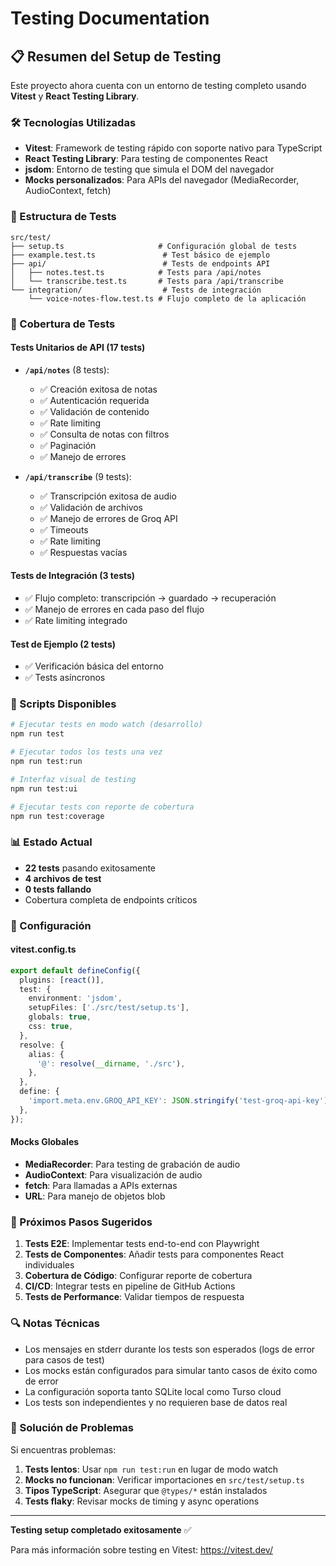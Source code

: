# Testing Documentation

## 📋 Resumen del Setup de Testing

Este proyecto ahora cuenta con un entorno de testing completo usando **Vitest** y **React Testing Library**.

### 🛠️ Tecnologías Utilizadas

- **Vitest**: Framework de testing rápido con soporte nativo para TypeScript
- **React Testing Library**: Para testing de componentes React
- **jsdom**: Entorno de testing que simula el DOM del navegador
- **Mocks personalizados**: Para APIs del navegador (MediaRecorder, AudioContext, fetch)

### 📁 Estructura de Tests

```
src/test/
├── setup.ts                     # Configuración global de tests
├── example.test.ts               # Test básico de ejemplo
├── api/                          # Tests de endpoints API
│   ├── notes.test.ts            # Tests para /api/notes
│   └── transcribe.test.ts       # Tests para /api/transcribe
└── integration/                  # Tests de integración
    └── voice-notes-flow.test.ts # Flujo completo de la aplicación
```

### 🧪 Cobertura de Tests

#### Tests Unitarios de API (17 tests)
- **`/api/notes`** (8 tests):
  - ✅ Creación exitosa de notas
  - ✅ Autenticación requerida
  - ✅ Validación de contenido
  - ✅ Rate limiting
  - ✅ Consulta de notas con filtros
  - ✅ Paginación
  - ✅ Manejo de errores

- **`/api/transcribe`** (9 tests):
  - ✅ Transcripción exitosa de audio
  - ✅ Validación de archivos
  - ✅ Manejo de errores de Groq API
  - ✅ Timeouts
  - ✅ Rate limiting
  - ✅ Respuestas vacías

#### Tests de Integración (3 tests)
- ✅ Flujo completo: transcripción → guardado → recuperación
- ✅ Manejo de errores en cada paso del flujo
- ✅ Rate limiting integrado

#### Test de Ejemplo (2 tests)
- ✅ Verificación básica del entorno
- ✅ Tests asíncronos

### 🚀 Scripts Disponibles

```bash
# Ejecutar tests en modo watch (desarrollo)
npm run test

# Ejecutar todos los tests una vez
npm run test:run

# Interfaz visual de testing
npm run test:ui

# Ejecutar tests con reporte de cobertura
npm run test:coverage
```

### 📊 Estado Actual

- **22 tests** pasando exitosamente
- **4 archivos de test** 
- **0 tests fallando**
- Cobertura completa de endpoints críticos

### 🔧 Configuración

#### vitest.config.ts
```typescript
export default defineConfig({
  plugins: [react()],
  test: {
    environment: 'jsdom',
    setupFiles: ['./src/test/setup.ts'],
    globals: true,
    css: true,
  },
  resolve: {
    alias: {
      '@': resolve(__dirname, './src'),
    },
  },
  define: {
    'import.meta.env.GROQ_API_KEY': JSON.stringify('test-groq-api-key'),
  },
});
```

#### Mocks Globales
- **MediaRecorder**: Para testing de grabación de audio
- **AudioContext**: Para visualización de audio
- **fetch**: Para llamadas a APIs externas
- **URL**: Para manejo de objetos blob

### 🎯 Próximos Pasos Sugeridos

1. **Tests E2E**: Implementar tests end-to-end con Playwright
2. **Tests de Componentes**: Añadir tests para componentes React individuales
3. **Cobertura de Código**: Configurar reporte de cobertura
4. **CI/CD**: Integrar tests en pipeline de GitHub Actions
5. **Tests de Performance**: Validar tiempos de respuesta

### 🔍 Notas Técnicas

- Los mensajes en stderr durante los tests son esperados (logs de error para casos de test)
- Los mocks están configurados para simular tanto casos de éxito como de error
- La configuración soporta tanto SQLite local como Turso cloud
- Los tests son independientes y no requieren base de datos real

### 🚨 Solución de Problemas

Si encuentras problemas:

1. **Tests lentos**: Usar `npm run test:run` en lugar de modo watch
2. **Mocks no funcionan**: Verificar importaciones en `src/test/setup.ts`
3. **Tipos TypeScript**: Asegurar que `@types/*` están instalados
4. **Tests flaky**: Revisar mocks de timing y async operations

---

**Testing setup completado exitosamente** ✅

Para más información sobre testing en Vitest: https://vitest.dev/